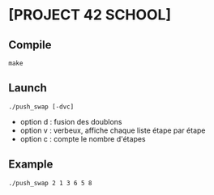 [PROJECT 42 SCHOOL]
=========

Compile
-------

`make`

Launch
------

`./push_swap [-dvc]`

- option d : fusion des doublons
- option v : verbeux, affiche chaque liste étape par étape
- option c : compte le nombre d'étapes


Example
-------

`./push_swap 2 1 3 6 5 8`
